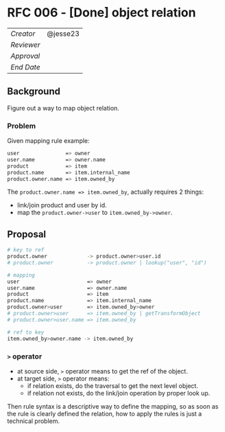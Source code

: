 # RFC 006 - [Done] object relation

|            |          |
| ---------- | -------- |
| _Creator_  | @jesse23 |
| _Reviewer_ |          |
| _Approval_ |          |
| _End Date_ |          |

## Background

Figure out a way to map object relation.

### Problem

Given mapping rule example:

```sh
user               => owner
user.name          => owner.name
product            => item
product.name       => item.internal_name
product.owner.name => item.owned_by
```

The `product.owner.name => item.owned_by`, actually requires 2 things:

- link/join product and user by id.
- map the `product.owner->user` to `item.owned_by->owner`.

## Proposal

```sh
# key to ref
product.owner             -> product.owner>user.id
# product.owner           -> product.owner | lookup("user", "id")

# mapping
user                      => owner
user.name                 => owner.name
product                   => item
product.name              => item.internal_name
product.owner>user        => item.owned_by>owner
# product.owner>user      => item.owned_by | getTransformObject
# product.owner>user.name => item.owned_by

# ref to key
item.owned_by>owner.name -> item.owned_by
```

### `>` operator

- at source side, `>` operator means to get the ref of the object.
- at target side, `>` operator means:
  - if relation exists, do the traversal to get the next level object.
  - if relation not exists, do the link/join operation by proper look up.

Then rule syntax is a descriptive way to define the mapping, so as soon as the rule is clearly defined the relation, how to apply the rules is just a technical problem.
